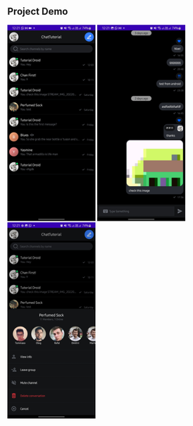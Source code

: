 ## Project Demo

<p float = "left">
<img src = "screenshot/home.jpg" width = 200>
<img src = "screenshot/chatscreen.jpg" width = 200>
<img src = "screenshot/leave.jpg" width = 200>
</p>